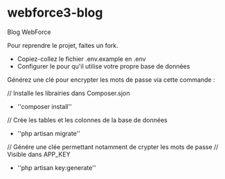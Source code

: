 # webforce3-blog
Blog WebForce

Pour reprendre le projet, faites un fork.

- Copiez-collez le fichier .env.example en .env 
- Configurer le pour qu'il utilise votre propre base de données

Générez une clé pour encrypter les mots de passe via cette commande :

// Installe les librairies dans Composer.sjon
- ''composer install''

// Crée les tables et les colonnes de la base de données
- ''php artisan migrate''

// Génére une clée permettant notamment de crypter les mots de passe 
// Visible dans APP_KEY
- ''php artisan key:generate''
